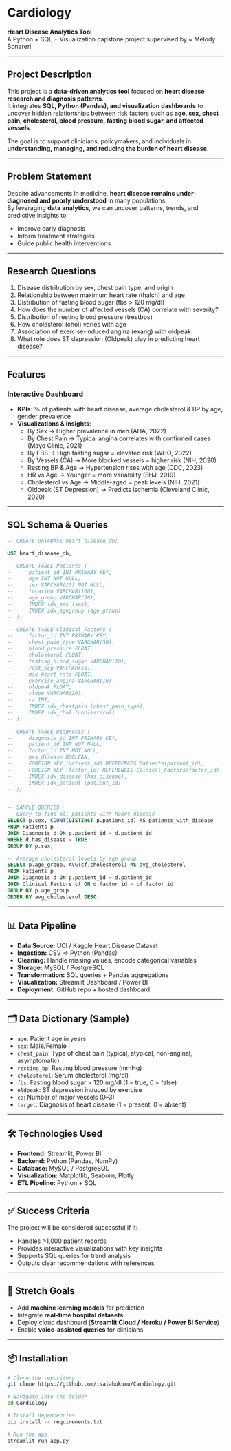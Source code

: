 # Cardiology
**Heart Disease Analytics Tool**  
A Python + SQL + Visualization capstone project supervised by ~ Melody Bonareri  

---

## Project Description  
This project is a **data-driven analytics tool** focused on **heart disease research and diagnosis patterns**.  
It integrates **SQL, Python (Pandas), and visualization dashboards** to uncover hidden relationships between risk factors such as **age, sex, chest pain, cholesterol, blood pressure, fasting blood sugar, and affected vessels**.  

The goal is to support clinicians, policymakers, and individuals in **understanding, managing, and reducing the burden of heart disease**.  

---

## Problem Statement  
Despite advancements in medicine, **heart disease remains under-diagnosed and poorly understood** in many populations.  
By leveraging **data analytics**, we can uncover patterns, trends, and predictive insights to:  
- Improve early diagnosis  
- Inform treatment strategies  
- Guide public health interventions  

---

## Research Questions  
1. Disease distribution by sex, chest pain type, and origin
2. Relationship between maximum heart rate (thalch) and age
3. Distribution of fasting blood sugar (fbs > 120 mg/dl)
4. How does the number of affected vessels (CA) correlate with severity?
5. Distribution of resting blood pressure (trestbps)
6. How cholesterol (chol) varies with age
7. Association of exercise-induced angina (exang) with oldpeak
8. What role does ST depression (Oldpeak) play in predicting heart disease?  

---

## Features  

### Interactive Dashboard  
- **KPIs**: % of patients with heart disease, average cholesterol & BP by age, gender prevalence  
- **Visualizations & Insights**:  
  - By Sex → Higher prevalence in men (AHA, 2022)  
  - By Chest Pain → Typical angina correlates with confirmed cases (Mayo Clinic, 2021)  
  - By FBS → High fasting sugar = elevated risk (WHO, 2022)  
  - By Vessels (CA) → More blocked vessels = higher risk (NIH, 2020)  
  - Resting BP & Age → Hypertension rises with age (CDC, 2023)  
  - HR vs Age → Younger = more variability (EHJ, 2019)  
  - Cholesterol vs Age → Middle-aged = peak levels (NIH, 2021)  
  - Oldpeak (ST Depression) → Predicts ischemia (Cleveland Clinic, 2020)  

---

## SQL Schema & Queries  

```sql
-- CREATE DATABASE heart_disease_db;

USE heart_disease_db;

-- CREATE TABLE Patients (
--     patient_id INT PRIMARY KEY,
--     age INT NOT NULL,
--     sex VARCHAR(10) NOT NULL,
--     location VARCHAR(100),
--     age_group VARCHAR(20),
--     INDEX idx_sex (sex),
--     INDEX idx_agegroup (age_group)
-- );

-- CREATE TABLE Clinical_Factors (
--     factor_id INT PRIMARY KEY,
--     chest_pain_type VARCHAR(50),
--     blood_pressure FLOAT,
--     cholesterol FLOAT,
--     fasting_blood_sugar VARCHAR(10),
--     rest_ecg VARCHAR(50),
--     max_heart_rate FLOAT,
--     exercise_angina VARCHAR(10),
--     oldpeak FLOAT,
--     slope VARCHAR(20),
--     ca INT,
--     INDEX idx_chestpain (chest_pain_type),
--     INDEX idx_chol (cholesterol)
-- );

-- CREATE TABLE Diagnosis (
--     diagnosis_id INT PRIMARY KEY,
--     patient_id INT NOT NULL,
--     factor_id INT NOT NULL,
--     has_disease BOOLEAN,
--     FOREIGN KEY (patient_id) REFERENCES Patients(patient_id),
--     FOREIGN KEY (factor_id) REFERENCES Clinical_Factors(factor_id),
--     INDEX idx_disease (has_disease),
--     INDEX idx_patient (patient_id)
-- );


-- SAMPLE QUERIES
-- Query to find all patients with heart disease
SELECT p.sex, COUNT(DISTINCT p.patient_id) AS patients_with_disease
FROM Patients p
JOIN Diagnosis d ON p.patient_id = d.patient_id
WHERE d.has_disease = TRUE
GROUP BY p.sex;

-- Average cholesterol levels by age group
SELECT p.age_group, AVG(cf.cholesterol) AS avg_cholesterol
FROM Patients p
JOIN Diagnosis d ON p.patient_id = d.patient_id
JOIN Clinical_Factors cf ON d.factor_id = cf.factor_id
GROUP BY p.age_group
ORDER BY avg_cholesterol DESC;
```

---

## 📊 Data Pipeline
- **Data Source:** UCI / Kaggle Heart Disease Dataset  
- **Ingestion:** CSV → Python (Pandas)  
- **Cleaning:** Handle missing values, encode categorical variables  
- **Storage:** MySQL / PostgreSQL  
- **Transformation:** SQL queries + Pandas aggregations  
- **Visualization:** Streamlit Dashboard / Power BI  
- **Deployment:** GitHub repo + hosted dashboard  

---

## 🗂 Data Dictionary (Sample)
- `age`: Patient age in years  
- `sex`: Male/Female  
- `chest_pain`: Type of chest pain (typical, atypical, non-anginal, asymptomatic)  
- `resting_bp`: Resting blood pressure (mmHg)  
- `cholesterol`: Serum cholesterol (mg/dl)  
- `fbs`: Fasting blood sugar > 120 mg/dl (1 = true, 0 = false)  
- `oldpeak`: ST depression induced by exercise  
- `ca`: Number of major vessels (0–3)  
- `target`: Diagnosis of heart disease (1 = present, 0 = absent)  

---

## 🛠 Technologies Used
- **Frontend:** Streamlit, Power BI  
- **Backend:** Python (Pandas, NumPy)  
- **Database:** MySQL / PostgreSQL  
- **Visualization:** Matplotlib, Seaborn, Plotly  
- **ETL Pipeline:** Python + SQL  

---

## ✅ Success Criteria
The project will be considered successful if it:  
- Handles >1,000 patient records  
- Provides interactive visualizations with key insights  
- Supports SQL queries for trend analysis  
- Outputs clear recommendations with references  

---

## 🌟 Stretch Goals
- Add **machine learning models** for prediction  
- Integrate **real-time hospital datasets**  
- Deploy cloud dashboard (**Streamlit Cloud / Heroku / Power BI Service**)  
- Enable **voice-assisted queries** for clinicians  

---

## 📦 Installation
```bash
# Clone the repository
git clone https://github.com/isaiahokumu/Cardiology.git

# Navigate into the folder
cd Cardiology

# Install dependencies
pip install -r requirements.txt

# Run the app
streamlit run app.py
